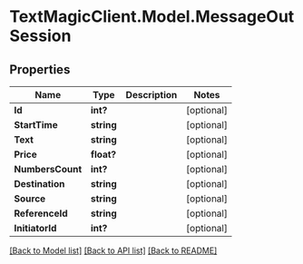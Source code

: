 # TextMagicClient.Model.MessageOutSession
## Properties

Name | Type | Description | Notes
------------ | ------------- | ------------- | -------------
**Id** | **int?** |  | [optional] 
**StartTime** | **string** |  | [optional] 
**Text** | **string** |  | [optional] 
**Price** | **float?** |  | [optional] 
**NumbersCount** | **int?** |  | [optional] 
**Destination** | **string** |  | [optional] 
**Source** | **string** |  | [optional] 
**ReferenceId** | **string** |  | [optional] 
**InitiatorId** | **int?** |  | [optional] 

[[Back to Model list]](../README.md#documentation-for-models) [[Back to API list]](../README.md#documentation-for-api-endpoints) [[Back to README]](../README.md)

